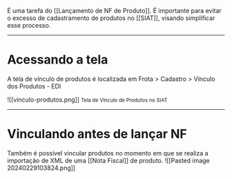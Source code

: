 É uma tarefa do [[Lançamento de NF de Produto]]. É importante para evitar o excesso de cadastramento de produtos no [[SIAT]], visando simplificar esse processo.

---
# Acessando a tela

A tela de vínculo de produtos é localizada em Frota > Cadastro > Vínculo dos Produtos - EDI

![[vinculo-produtos.png]]
<span style="font-size: smaller;">Tela de Vínculo de Produtos no SIAT</span>

---
# Vinculando antes de lançar NF

Também é possível vincular produtos no momento em que se realiza a importação de XML de uma [[Nota Fiscal]] de produto.
![[Pasted image 20240229103824.png]]